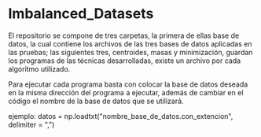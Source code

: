 # Imbalanced_Datasets

El repositorio se compone de tres carpetas, la primera de ellas base de datos, la cual contiene los archivos de las tres bases de datos aplicadas en las pruebas; las siguientes tres, centroides, masas y minimización, guardan los programas de las técnicas desarrolladas, existe un archivo por cada algoritmo utilizado.

Para ejecutar cada programa basta con colocar la base de datos deseada en la misma dirección del programa a ejecutar, además de cambiar en el código el nombre de la base de datos que se utilizará.

ejemplo: datos = np.loadtxt("nombre_base_de_datos.con_extencion", delimiter = ",")


